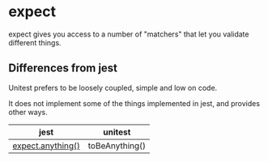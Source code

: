 # expect

expect gives you access to a number of "matchers" that let you validate
different things.

## Differences from jest

Unitest prefers to be loosely coupled, simple and low on code.

It does not implement some of the things implemented in jest, and provides other
ways.

| jest                                                              | unitest        |
| ----------------------------------------------------------------- | -------------- |
| [expect.anything()](https://jestjs.io/docs/expect#expectanything) | toBeAnything() |
